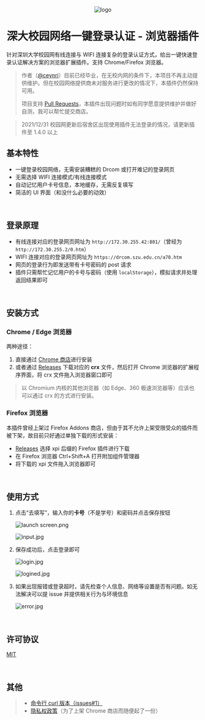 <div align="center">
  <img src="https://static.ceynri.cn/W5ojBY1p8MmOG7X.png" alt="logo"/>
  <h1>深大校园网络一键登录认证 - 浏览器插件</h1>
</div>

针对深圳大学校园网有线连接与 WIFI 连接复杂的登录认证方式，给出一键快速登录认证解决方案的浏览器扩展插件。支持 Chrome/Firefox 浏览器。

> 作者（[@ceynri](https://github.com/ceynri)）目前已经毕业，在无校内网的条件下，本项目不再主动提供维护。但在校园网络提供商未对服务进行更改的情况下，本插件仍然保持可用。
>
> 项目支持 [Pull Requests](https://github.com/ceynri/szu-network-connecter/pulls)，本插件出现问题时如有同学愿意提供维护并做好自测，我可以帮忙提交商店。

> 2021/12/31 校园网更新后宿舍区出现使用插件无法登录的情况，请更新插件至 1.4.0 以上

## 基本特性

- 一键登录校园网络，无需安装糟糕的 Drcom 或打开难记的登录网页
- 无需选择 WIFI 连接模式/有线连接模式
- 自动记忆用户卡号信息，本地缓存，无需反复填写
- 简洁的 UI 界面（和没什么必要的动效）

<br>

## 登录原理

- 有线连接对应的登录网页网址为 `http://172.30.255.42:801/`（曾经为`http://172.30.255.2/0.htm`）
- WIFI 连接对应的登录网页网址为 `https://drcom.szu.edu.cn/a70.htm`
- 网页的登录行为即发送带有卡号密码的 post 请求
- 插件只需帮忙记忆用户的卡号与密码（使用 `localStorage`），模拟请求并处理返回结果即可

<br>

## 安装方式

### Chrome / Edge 浏览器

两种途径：

1. 直接通过 [Chrome 商店](https://chrome.google.com/webstore/detail/深大校园网络登录/mmeaolnimopgipjfbgobdlgkojojonop/)进行安装
2. 或者通过 [Releases](https://github.com/ceynri/szu-network-connecter/releases) 下载对应的 **crx** 文件，然后打开 Chrome 浏览器的扩展程序界面，将 crx 文件拖入浏览器窗口即可

> 以 Chromium 内核的其他浏览器（如 Edge、360 极速浏览器等）应该也可以通过 crx 的方式进行安装。

### Firefox 浏览器

本插件曾经上架过 Firefox Addons 商店，但由于其不允许上架受限受众的插件而被下架，故目前只好通过单独下载的形式安装：

- [Releases](https://github.com/ceynri/szu-network-connecter/releases) 选择 xpi 后缀的 Firefox 插件进行下载
- 在 Firefox 浏览器 Ctrl+Shift+A 打开附加组件管理器
- 将下载的 xpi 文件拖入浏览器即可

<br>

## 使用方式

1. 点击“去填写”，输入你的**卡号**（不是学号）和密码并点击保存按钮

   ![launch screen.png](https://cdn.jsdelivr.net/gh/ceynri/assets@main/images/16410912719601641091271957.png)

   ![input.jpg](https://cdn.jsdelivr.net/gh/ceynri/assets@main/images/16410912931241641091293106.png)

2. 保存成功后，点击登录即可

   ![login.jpg](https://cdn.jsdelivr.net/gh/ceynri/assets@main/images/16410913069971641091306996.png)

   ![logined.jpg](https://cdn.jsdelivr.net/gh/ceynri/assets@main/images/16410913198411641091319837.png)

3. 如果出现报错或登录超时，请先检查个人信息、网络等设置是否有问题。如无法解决可以提 issue 并提供相关行为与环境信息

   ![error.jpg](https://cdn.jsdelivr.net/gh/ceynri/assets@main/images/16410913318281641091331823.png)

<br>

## 许可协议

[MIT](./LICENSE)

<br>

## 其他

> - [命令行 curl 版本（issues#1）](https://github.com/ceynri/szu-network-connecter/issues/1)
> - [隐私权政策](./privacy-policy.md)（为了上架 Chrome 商店而随便起了一份）

<br>
